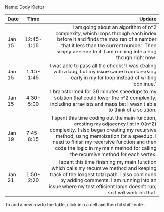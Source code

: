 Name: Cody Kletter

| Date   |    Time    |                                                                                                                                                                                                                                                                                                          Update |
|:-------|:----------:|----------------------------------------------------------------------------------------------------------------------------------------------------------------------------------------------------------------------------------------------------------------------------------------------------------------:|
| Jan 15 | 12:45-1:15 |                                                                          I am going about an algorithm of n^2 complexity, which loops through each index before it and finds the max run of a number that it less than the current number. Then simply add one to it. I am running into a bug though right now. |
| Jan 15 | 1:15-1:45  |                                                                                                                                                                I was able to pass all the checks! I was dealing with a bug, but my issue came from breaking early in my for loop instead of writing 'continue.' |
| Jan 15 | 4:30-5:00  |                                                                                                                                              I brainstormed for 30 minutes speedups to my solution that could lower the n^2 complexity, including arraylists and maps but I wasn't able to think of a solution. |
| Jan 19 | 7:45-8:15  | I spent this time coding out the main function, creating my adjacency list in O(n^2) complexity. I also began creating my recursive method, using memoization for a speedup. I need to finish my recursive function and then code the logic in my main method for calling the recursive method for each vertex. |
| Jan 21  | 1:50-2:20  |                                                    I spent this time finishing my main function which calls my recursive method and keeping track of the longest total path. I also continued by adding comments. I am running into an issue where my test efficient large doesn't run, so I will work on that. |


To add a new row to the table, click into a cell and then hit shift-enter.